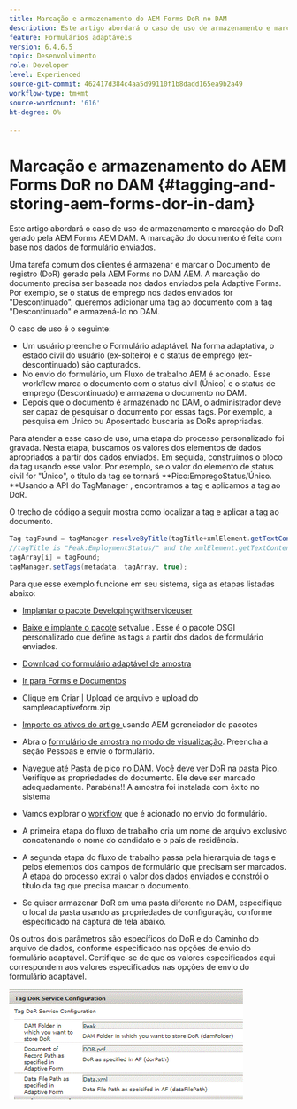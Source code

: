 ```yaml
---
title: Marcação e armazenamento do AEM Forms DoR no DAM
description: Este artigo abordará o caso de uso de armazenamento e marcação do DoR gerado pela AEM Forms AEM DAM. A marcação do documento é feita com base nos dados de formulário enviados.
feature: Formulários adaptáveis
version: 6.4,6.5
topic: Desenvolvimento
role: Developer
level: Experienced
source-git-commit: 462417d384c4aa5d99110f1b8dadd165ea9b2a49
workflow-type: tm+mt
source-wordcount: '616'
ht-degree: 0%

---
```



# Marcação e armazenamento do AEM Forms DoR no DAM {#tagging-and-storing-aem-forms-dor-in-dam}

Este artigo abordará o caso de uso de armazenamento e marcação do DoR gerado pela AEM Forms AEM DAM. A marcação do documento é feita com base nos dados de formulário enviados.

Uma tarefa comum dos clientes é armazenar e marcar o Documento de registro (DoR) gerado pela AEM Forms no DAM AEM. A marcação do documento precisa ser baseada nos dados enviados pela Adaptive Forms. Por exemplo, se o status de emprego nos dados enviados for &quot;Descontinuado&quot;, queremos adicionar uma tag ao documento com a tag &quot;Descontinuado&quot; e armazená-lo no DAM.

O caso de uso é o seguinte:

* Um usuário preenche o Formulário adaptável. Na forma adaptativa, o estado civil do usuário (ex-solteiro) e o status de emprego (ex-descontinuado) são capturados.
* No envio do formulário, um Fluxo de trabalho AEM é acionado. Esse workflow marca o documento com o status civil (Único) e o status de emprego (Descontinuado) e armazena o documento no DAM.
* Depois que o documento é armazenado no DAM, o administrador deve ser capaz de pesquisar o documento por essas tags. Por exemplo, a pesquisa em Único ou Aposentado buscaria as DoRs apropriadas.

Para atender a esse caso de uso, uma etapa do processo personalizado foi gravada. Nesta etapa, buscamos os valores dos elementos de dados apropriados a partir dos dados enviados. Em seguida, construímos o bloco da tag usando esse valor. Por exemplo, se o valor do elemento de status civil for &quot;Único&quot;, o título da tag se tornará **Pico:EmpregoStatus/Único. **Usando a API do TagManager , encontramos a tag e aplicamos a tag ao DoR.

O trecho de código a seguir mostra como localizar a tag e aplicar a tag ao documento.

```java
Tag tagFound = tagManager.resolveByTitle(tagTitle+xmlElement.getTextContent());
//tagTitle is "Peak:EmploymentStatus/" and the xmlElement.getTextContent() will return the value Single. So the tag title becomes Peak:EmploymentStatus/Single. Once the tag is found we put the tag in array and apply the tags to the resource as shown below
tagArray[i] = tagFound;
tagManager.setTags(metadata, tagArray, true);
```

Para que esse exemplo funcione em seu sistema, siga as etapas listadas abaixo:
* [Implantar o pacote Developingwithserviceuser](/help/forms/assets/common-osgi-bundles/DevelopingWithServiceUser.jar)

* [Baixe e implante o pacote](/help/forms/assets/common-osgi-bundles/SetValueApp.core-1.0-SNAPSHOT.jar) setvalue . Esse é o pacote OSGI personalizado que define as tags a partir dos dados de formulário enviados.

* [Download do formulário adaptável de amostra](assets/tag-and-store-in-dam-assets.zip)

* [Ir para Forms e Documentos](http://localhost:4502/aem/forms.html/content/dam/formsanddocuments)

* Clique em Criar | Upload de arquivo e upload do sampleadaptiveform.zip

* [Importe os ativos do artigo ](assets/tag-and-store-in-dam-assets.zip) usando AEM gerenciador de pacotes
* Abra o [formulário de amostra no modo de visualização](http://localhost:4502/content/dam/formsanddocuments/summit/peakform/jcr:content?wcmmode=disabled). Preencha a seção Pessoas e envie o formulário.
* [Navegue até Pasta de pico no DAM](http://localhost:4502/assets.html/content/dam/Peak). Você deve ver DoR na pasta Pico. Verifique as propriedades do documento. Ele deve ser marcado adequadamente.
Parabéns!! A amostra foi instalada com êxito no sistema

* Vamos explorar o [workflow](http://localhost:4502/editor.html/conf/global/settings/workflow/models/TagAndStoreDoRinDAM.html) que é acionado no envio do formulário.
* A primeira etapa do fluxo de trabalho cria um nome de arquivo exclusivo concatenando o nome do candidato e o país de residência.
* A segunda etapa do fluxo de trabalho passa pela hierarquia de tags e pelos elementos dos campos de formulário que precisam ser marcados. A etapa do processo extrai o valor dos dados enviados e constrói o título da tag que precisa marcar o documento.
* Se quiser armazenar DoR em uma pasta diferente no DAM, especifique o local da pasta usando as propriedades de configuração, conforme especificado na captura de tela abaixo.

Os outros dois parâmetros são específicos do DoR e do Caminho do arquivo de dados, conforme especificado nas opções de envio do formulário adaptável. Certifique-se de que os valores especificados aqui correspondem aos valores especificados nas opções de envio do formulário adaptável.

![Dor de tag](assets/tag_dor_service_configuration.gif)

